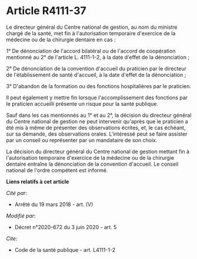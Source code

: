 # Article R4111-37

Le directeur général du Centre national de gestion, au nom du ministre chargé de la santé, met fin à l'autorisation
temporaire d'exercice de la médecine ou de la chirurgie dentaire en cas :

1° De dénonciation de l'accord bilatéral ou de l'accord de coopération mentionné au 2° de l'article L. 4111-1-2, à la date
d'effet de la dénonciation ;

2° De dénonciation de la convention d'accueil du praticien par le directeur de l'établissement de santé d'accueil, à la date
d'effet de la dénonciation ;

3° D'abandon de la formation ou des fonctions hospitalières par le praticien.

Il peut également y mettre fin lorsque l'accomplissement des fonctions par le praticien accueilli présente un risque pour la
santé publique.

Sauf dans les cas mentionnés au 1° et au 2°, la décision du directeur général du Centre national de gestion ne peut
intervenir qu'après que le praticien a été mis à même de présenter des observations écrites, et, le cas échéant, sur sa
demande, des observations orales. L'intéressé peut se faire assister par un conseil ou représenter par un mandataire de son
choix.

La décision du directeur général du Centre national de gestion mettant fin à l'autorisation temporaire d'exercice de la
médecine ou de la chirurgie dentaire entraîne la dénonciation de la convention d'accueil. Le conseil national de l'ordre
compétent est informé.

**Liens relatifs à cet article**

_Cité par_:

  - Arrêté du 19 mars 2018 - art. (V)

_Modifié par_:

  - Décret n°2020-672 du 3 juin 2020 - art. 5

_Cite_:

  - Code de la santé publique - art. L4111-1-2

